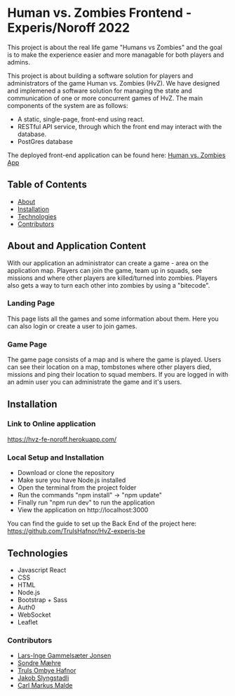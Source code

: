 # Human vs. Zombies Frontend - Experis/Noroff 2022
This project is about the real life game "Humans vs Zombies" and the goal is to make the experience easier and more managable for both players and admins. 

This project is about building a software solution for players and administrators of the game Human vs. Zombies (HvZ). We have designed and implemened a software solution for managing the state and communication of one or more concurrent games of HvZ. The main components of the system are as follows:

- A static, single-page, front-end using react. 
- RESTful API service, through which the front end may interact with the database.
- PostGres database

The deployed front-end application can be found here: [Human vs. Zombies App](https://hvz-fe-noroff.herokuapp.com/) 

## Table of Contents

- [About](#about-and-application-content)
- [Installation](#installation)
- [Technologies](#technologies)
- [Contributors](#contributors)

## About and Application Content
With our application an administrator can create a game - area on the application map. Players can join the game, team up in squads, see missions and where other players are killed/turned into zombies. Players also gets a way to turn each other into zombies by using a "bitecode".

### Landing Page 
This page lists all the games and some information about them. Here you can also login or create a user to join games. 

### Game Page 
The game page consists of a map and is where the game is played. Users can see their location on a map, tombstones where other players died, missions and ping their location to squad members. If you are logged in with an admin user you can administrate the game and it's users. 

## Installation

### Link to Online application
https://hvz-fe-noroff.herokuapp.com/

### Local Setup and Installation 
- Download or clone the repository 
- Make sure you have Node.js installed 
- Open the terminal from the project folder
- Run the commands "npm install" -> "npm update" 
- Finally run "npm run dev" to run the application 
- View the application on http://localhost:3000

You can find the guide to set up the Back End of the project here: 
https://github.com/TrulsHafnor/HvZ-experis-be

## Technologies
- Javascript React
- CSS
- HTML
- Node.js 
- Bootstrap + Sass
- Auth0
- WebSocket
- Leaflet 

### Contributors
- [Lars-Inge Gammelsæter Jonsen](https://github.com/Kaladinge)
- [Sondre Mæhre](https://github.com/Sondrema)
- [Truls Ombye Hafnor](https://github.com/TrulsHafnor)
- [Jakob Slyngstadli](https://github.com/JakobDenGode)
- [Carl Markus Malde](https://github.com/CarlMarkus)

